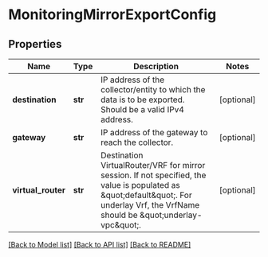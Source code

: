 # MonitoringMirrorExportConfig

## Properties
Name | Type | Description | Notes
------------ | ------------- | ------------- | -------------
**destination** | **str** | IP address of the collector/entity to which the data is to be exported. Should be a valid IPv4 address. | [optional] 
**gateway** | **str** | IP address of the gateway to reach the collector. | [optional] 
**virtual_router** | **str** | Destination VirtualRouter/VRF for mirror session. If not specified, the value is populated as \&quot;default\&quot;. For underlay Vrf, the VrfName should be \&quot;underlay-vpc\&quot;. | [optional] 

[[Back to Model list]](../README.md#documentation-for-models) [[Back to API list]](../README.md#documentation-for-api-endpoints) [[Back to README]](../README.md)


